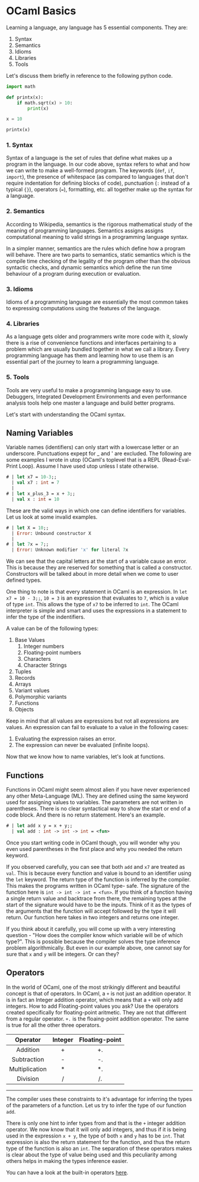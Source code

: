 # OCaml Basics

Learning a language, any language has 5 essential components. They are:
1. Syntax
2. Semantics
3. Idioms
4. Libraries
5. Tools

Let's discuss them briefly in reference to the following python code.

```python
import math

def printx(x):
    if math.sqrt(x) > 10:
        print(x)

x = 10

printx(x)
```

### 1. Syntax

Syntax of a language is the set of rules that define what makes up a program
 in the language. In our code above, syntax refers to what and how we can
 write to make a well-formed program. The keywords (```def```, ```if```,
 ```import```), the presence of whitespace (as compared to languages that don't
 require indentation for defining blocks of code), punctuation (```:``` instead
 of a typical ```{}```), operators (```=```), formatting, etc. all together
 make up the syntax for a language.

### 2. Semantics

According to Wikipedia, semantics is the rigorous mathematical study of the
 meaning of programming languages. Semantics assigns assigns computational
 meaning to valid strings in a programming language syntax.

In a simpler manner, semantics are the rules which define how a program will
 behave. There are two parts to semantics, static semantics which is the
 compile time checking of the legality of the program other than the obvious
 syntactic checks, and dynamic semantics which define the run time behaviour
 of a program during execution or evaluation.

### 3. Idioms

Idioms of a programming language are essentially the most common takes to
 expressing computations using the features of the language.

### 4. Libraries

As a language gets older and programmers write more code with it, slowly
 there is a rise of convenience functions and interfaces pertaining to a
 problem which are usually bundled together in what we call a library. Every
 programming language has them and learning how to use them is an essential
 part of the journey to learn a programming language.

### 5. Tools

Tools are very useful to make a programming language easy to use. Debuggers,
 Integrated Development Environments and even performance analysis tools
 help one master a language and build better programs.

Let's start with understanding the OCaml syntax.

## Naming Variables

Variable names (identifiers) can only start with a lowercase letter or an
 underscore. Punctuations expept for _ and ' are excluded. The following are
 some examples I wrote in utop (OCaml's toplevel that is a REPL (Read-Eval-
 Print Loop). Assume I have used utop unless I state otherwise.

```ocaml
# | let x7 = 10-3;;
  | val x7 : int = 7 
  |
# | let x_plus_3 = x + 3;;
  | val x : int = 10
```

These are the valid ways in which one can define identifiers for variables. Let
 us look at some invalid examples.

```ocaml
# | let X = 10;;
  | Error: Unbound constructor X
  |
# | let 7x = 7;;
  | Error: Unknown modifier 'x' for literal 7x
```

We can see that the capital letters at the start of a variable cause an error.
 This is because they are reserved for something that is called a constructor.
 Constructors will be talked about in more detail when we come to user defined
 types.

One thing to note is that every statement in OCaml is an expression.
 In ```let x7 = 10 - 3;;```, ```10 = 3``` is an expression that evaluates to
 ```7```, which is a value of type ```int```. This allows the type of ```x7```
 to be inferred to ```int```. The OCaml interpreter is simple and smart and
 uses the expressions in a statement to infer the type of the indentifiers.

A value can be of the following types:
1. Base Values
    1. Integer numbers
    2. Floating-point numbers
    3. Characters
    4. Character Strings
2. Tuples
3. Records
4. Arrays
5. Variant values
6. Polymorphic variants
7. Functions
8. Objects

Keep in mind that all values are expressions but not all expressions are 
 values. An expression can fail to evaluate to a value in the following cases:
1. Evaluating the expression raises an error.
2. The expression can never be evaluated (infinite loops).

Now that we know how to name variables, let's look at functions.

## Functions

Functions in OCaml might seem almost alien if you have never experienced any 
 other Meta-Language (ML). They are defined using the same keyword used for
 assigning values to variables. The parameters are not written in parentheses.
 There is no clear syntactical way to show the start or end of a code block.
 And there is no return statement. Here's an example.

```ocaml
# | let add x y = x + y;;
  | val add : int -> int -> int = <fun>
```

Once you start writing code in OCaml though, you will wonder why you even used
 parentheses in the first place and why you needed the return keyword.

If you observed carefully, you can see that both ```add``` and ```x7``` are
 treated as ```val```. This is because every function and value is bound to
 an identifier using the ```let``` keyword. The return type of the function
 is inferred by the compiler. This makes the programs written in OCaml type-
 safe. The signature of the function here is ```int -> int -> int = <fun>```.
 If you think of a function having a single return value and backtrace from
 there, the remaining types at the start of the signature would have to be the
 inputs. Think of it as the types of the arguments that the function will
 accept followed by the type it will return. Our function here takes in two
 integers and returns one integer.

If you think about it carefully, you will come up with a very interesting
 question - "How does the compiler know which variable will be of which type?".
 This is possible because the compiler solves the type inference problem
 algorithmically. But even in our example above, one cannot say for sure that
 ```x``` and ```y``` will be integers. Or can they?

## Operators

In the world of OCaml, one of the most strikingly different and beautiful
 concept is that of operators. In OCaml, a ```+``` is not just an addition
 operator. It is in fact an Integer addition operator, which means that a
 ```+``` will only add integers. How to add Floating-point values you ask?
 Use the operators created specifically for floating-point aritmetic. They
 are not that different from a regular operator. ```+.``` is the floaing-point
 addition operator. The same is true for all the other three operators.

 |  Operator    | Integer | Floating-point |
 |:------------:|:-------:|:--------------:|
 |Addition      |    +    |       +.       |
 |Subtraction   |    -    |       -.       |
 |Multiplication|    *    |       *.       |
 |Division      |    /    |       /.       |
 -------------------------------------------

The compiler uses these constraints to it's advantage for inferring the types
 of the parameters of a function. Let us try to infer the type of our function
 ```add```.

There is only one hint to infer types from and that is the ```+``` integer
 addition operator. We now know that it will only add integers, and thus if
 it is being used in the expression ```x + y```, the type of both ```x``` and
 ```y``` has to be ```int```. That expression is also the return statement for
 the function, and thus the return type of the function is also an ```int```.
 The separation of these operators makes is clear about the type of value
 being used and this peculiarity among others helps in making the types
 inference easier.

You can have a look at the built-in operators
 [here](https://v2.ocaml.org/api/Ocaml_operators.html).
